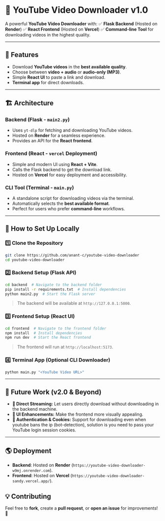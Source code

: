# 🎥 YouTube Video Downloader v1.0

A powerful **YouTube Video Downloader** with:
✅ **Flask Backend** (Hosted on **Render**)
✅ **React Frontend** (Hosted on **Vercel**)
✅ **Command-line Tool** for downloading videos in the highest quality.

---

## 🚀 Features
- Download **YouTube videos** in the **best available quality**.
- Choose between **video + audio** or **audio-only (MP3)**.
- Simple **React UI** to paste a link and download.
- **Terminal app** for direct downloads.

---

## 🏗️ Architecture

### **Backend (Flask - `main2.py`)**
- Uses `yt-dlp` for fetching and downloading YouTube videos.
- Hosted on **Render** for a seamless experience.
- Provides an API for the **React frontend**.

### **Frontend (React - `vercel` Deployment)**
- Simple and modern UI using **React + Vite**.
- Calls the Flask backend to get the download link.
- Hosted on **Vercel** for easy deployment and accessibility.

### **CLI Tool (Terminal - `main.py`)**
- A standalone script for downloading videos via the terminal.
- Automatically selects the **best available format**.
- Perfect for users who prefer **command-line** workflows.

---

## 🔧 How to Set Up Locally

### **1️⃣ Clone the Repository**
```sh
git clone https://github.com/anant-c/youtube-video-downloader
cd youtube-video-downloader
```

### **2️⃣ Backend Setup (Flask API)**
```sh
cd backend  # Navigate to the backend folder
pip install -r requirements.txt  # Install dependencies
python main2.py  # Start the Flask server
```
> The backend will be available at `http://127.0.0.1:5000`.

### **3️⃣ Frontend Setup (React UI)**
```sh
cd frontend  # Navigate to the frontend folder
npm install  # Install dependencies
npm run dev  # Start the React frontend
```
> The frontend will run at `http://localhost:5173`.

### **4️⃣ Terminal App (Optional CLI Downloader)**
```sh
python main.py "<YouTube Video URL>"
```

---

## 🔮 Future Work (v2.0 & Beyond)
- **🚀 Direct Streaming:** Let users directly download without downloading in the backend machine.
- **🎨 UI Enhancements:** Make the frontend more visually appealing.
- **🔑 Authentication & Cookies:** Support for downloading even when youtube bans the ip (bot-detection), solution is 
you need to pass your YouTube login session cookies.

---

## 🌎 Deployment
- **Backend**: Hosted on **Render** (`https://youtube-video-downloader-w9mj.onrender.com`).
- **Frontend**: Hosted on **Vercel** (`https://youtube-video-downloader-sandy.vercel.app/`).


## 💡 Contributing
Feel free to **fork**, create a **pull request**, or **open an issue** for improvements! 🚀

